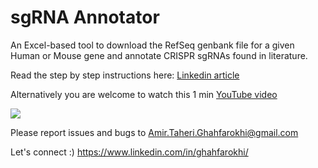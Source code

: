 # sgRNA Annotator
An Excel-based tool to download the RefSeq genbank file for a given Human or Mouse gene and annotate CRISPR sgRNAs found in literature.

Read the step by step instructions here: [Linkedin article](https://www.linkedin.com/pulse/sgrna-annotator-excel-based-tool-pick-crispr-sgrnas-amir)

Alternatively you are welcome to watch this 1 min [YouTube video](https://www.youtube.com/watch?v=MO8rAcklmbI)

[<img src="https://raw.githubusercontent.com/Ghahfarokhi/sgRNA_Annotator/master/Archive/screenshot_youtube.png">](https://www.youtube.com/watch?v=MO8rAcklmbI)

Please report issues and bugs to Amir.Taheri.Ghahfarokhi@gmail.com

Let's connect :) https://www.linkedin.com/in/ghahfarokhi/
